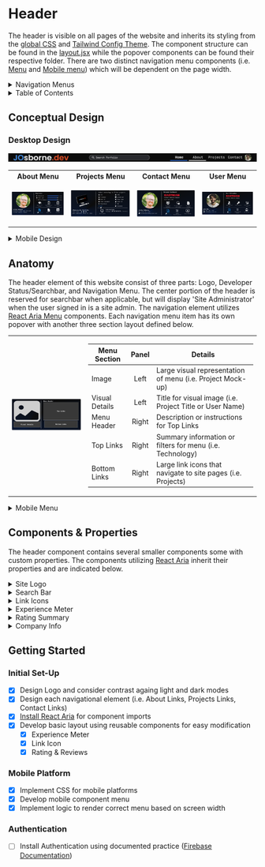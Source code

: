 # Header

The header is visible on all pages of the website and inherits its styling from the [global CSS](../globals.css) and [Tailwind Config Theme](/tailwind.config.js). The component structure can be found in the [layout.jsx](./layout.jsx) while the popover components can be found their respective folder. There are two distinct navigation menu components (i.e. [Menu](./menu.jsx) and [Mobile menu](./mobileMenu.jsx)) which will be dependent on the page width.

<details>
<summary>Navigation Menus</summary>

- [About Menu](./about/popover.jsx)
- [Projects Menu](./projects/popover.jsx)
- [Contact Menu](./contact/popover.jsx)
- [User Menu](./user/popover.jsx)

</details>

<!-- TABLE OF CONTENTS -->
<details>
  <summary>Table of Contents</summary>
  <ol>
    <li><a href="#conceptual-design">Conceptual Design</a></li>
    <li><a href="#anatomy">Anatomy</a></li>
    <li><a href="#getting-started">Getting Started</a></li>
  </ol>
</details>

## Conceptual Design

### Desktop Design

![Header](/img/Header.png)

<table>
<tr><th>About Menu</th><th>Projects Menu</th><th>Contact Menu</th><th>User Menu</th></tr>
<tr><td>

![About Menu](/img/AboutMenu.png)

</td><td>

![Projects Menu](/img/ProjectsMenu.png)

</td><td>

![Contact Menu](/img/ContactMenu.png)

</td><td>

![User Menu](/img/UserMenu.png)

</td></tr>
</table>

<details>
<summary>Mobile Design</summary>

## Mobile Desing

<table>
<tr><th>Closed</th><th>Opened</th></tr>
<tr><td>

![Header](/img/HeaderMobile.png)

</td><td>

![Header](/img/HeaderMobile_Open.png)

</td></tr>
</table>

<table>
<tr><th>About Menu</th><th>Projects Menu</th><th>Contact Menu</th><th>User Menu</th></tr>
<tr><td>

![About Menu(Mobile)](/img/AboutMenuMobile.png)

</td><td>

![Project Menu(Mobile)](/img/ProjectsMenuMobile.png)

</td><td>

![Contact Menu(Mobile)](/img/ContactMenuMobie.png)

</td><td>

![User Menu(Mobile)](/img/UserMenuMobile.png)

</td></tr>
</table>

</details>

## Anatomy

The header element of this website consist of three parts: Logo, Developer Status/Searchbar, and Navigation Menu. The center portion of the header is reserved for searchbar when applicable, but will display 'Site Administrator' when the user signed in is a site admin. The navigation element utilizes [React Aria Menu](https://react-spectrum.adobe.com/react-aria/Menu.html) components. Each navigation menu item has its own popover with another three section layout defined below.

<table>
<tr><td>

![Navigation Menu Anatomy](/img/NavigationMenuAnatomy.png)

</td><td>

| Menu Section   | Panel | Details                                                      |
| -------------- | :---: | ------------------------------------------------------------ |
| Image          | Left  | Large visual representation of menu (i.e. Project Mock-up)   |
| Visual Details | Left  | Title for visual image (i.e. Project Title or User Name)     |
| Menu Header    | Right | Description or instructions for Top Links                    |
| Top Links      | Right | Summary information or filters for menu (i.e. Technology)    |
| Bottom Links   | Right | Large link icons that navigate to site pages (i.e. Projects) |

</td></tr>
</table>

<details>
<summary>Mobile Menu</summary>

The mobile header element of this website eliminates the search bar and replaces the navigation with a hamburger menu with expandable menus for more options. Each expandable menu can be found in the respective folder under the **details** file. For the most part the **details** component breaks down into two parts: top and bottom layers.

<table>
<tr><td>

![Navigation Menu Anatomy](/img/NavigationMobileMenuAnatomy.png)

</td><td>

| Menu Section | Panel  | Details                                                      |
| ------------ | :----: | ------------------------------------------------------------ |
| Menu Header  |  Top   | Description or instructions for Top Links                    |
| Top Links    |  Top   | Summary information or filters for menu (i.e. Technology)    |
| Bottom Links | Bottom | Large link icons that navigate to site pages (i.e. Projects) |

</td></tr>
</table>
</details>

## Components & Properties

The header component contains several smaller components some with custom properties. The components utilizing [React Aria](https://react-spectrum.adobe.com/react-aria/Menu.html#menuitem) inherit their properties and are indicated below.

<details>
<summary>Site Logo</summary>

### [Logo](./Logo.jsx)

![Logo](/img/Logo.svg)

The site logo is an SVG that utilizes the [Theme Colors](/README.md#brand-colors) in the [tailwind configuration](/tailwind.config.js).

| Property |  Type  | Description                                                               | React Aria |
| -------- | :----: | ------------------------------------------------------------------------- | :--------: |
| size     | string | Size of the logo ('small', 'medium', 'large', 'x-large') OR pixel height. |            |

</details>
<details>
<summary>Search Bar</summary>

### [Search Bar](./SearchBar.jsx)

![Search Bar](/img/SearchBar.png)

The center of the header is reserved for the search bar that allows users to immediately search through the porfoio using key words like _'SharePoint'_ or _'SQL'_.

| Property |  Type   | Description                                              | React Aria |
| -------- | :-----: | -------------------------------------------------------- | :--------: |
| isAdmin  | boolean | Is the signed in user flagged as the site Administrator? |            |

</details>
<details>
<summary>Link Icons</summary>

### [Link Icon](./linkIcon.jsx)

![Certification Icon](/img/Certification.png)

The link icon is a reusable component for menu items in the navigation. Each link icon consist of an icon and label with a configurable layout dependent on the size property.

| Property |  Type  | Description                                                             | React Aria |
| -------- | :----: | ----------------------------------------------------------------------- | :--------: |
| size     | string | Size of the logo ('small', 'medium', 'large', 'x-large') OR pixel size. |            |
| src      | string | Source of the icon image.                                               |            |
| icon     | string | Name of the icon _(Used in the [Icons Component](../icons/README.md))_. |            |
| label    | string | The text description to be displayed underneath/beside the icon.        |     ✓      |
| href     | string | The url for the item (Icon will be 'read-only' if not provided).        |     ✓      |
| target   | string | HTML attribute that determines how the link is opened                   |     ✓      |

</details>
<details>
<summary>Experience Meter</summary>

### [Experience Meter](../experienceMeter/README.md)

![Experience Meter](/img/ExperienceMeter.png)

The experience meter shows a progress bar that indicates the number of years I have used the technology compared to the number of years I have been designing/developing _(Since March 2014)_.

| Property   |  Type  | Description                                                              | React Aria |
| ---------- | :----: | ------------------------------------------------------------------------ | :--------: |
| tech       | object | JSON object returned from **[Technology](/README.md)** table in database |            |
| value      | number | Number of years of experience with technology _(Based off Start Date)_   |     ✓      |
| maxValue   | number | Number of years developing _(Based on first SharePoint project)_         |     ✓      |
| valueLabel | string | Label to show beside the bar _(## years)_                                |     ✓      |

</details>
<details>
<summary>Rating Summary</summary>

### [Rating Summary](../rating/README.md)

![Rating](/img/Rating.png)

The rating summary shows the average rating of all selected projects along with the number of reviews. The rating and review count are properties and shoud be calculated prior to rendering. Optionally, your can provide count of comments provided by the users.

| Property     |  Type   | Description                                                                       |
| ------------ | :-----: | --------------------------------------------------------------------------------- |
| className    | string  | Class name to be used on the individua stars for filled stars.                    |
| size         | string  | Size of the logo ('small', 'medium', 'large', 'x-large') OR pixel size.           |
| rating       | number  | Average rating calcuated from parent component. (_Star Rating: 1- 5_)             |
| reviewCount  | integer | Total count of reviews calculated from parent component.                          |
| commentCount | integer | Total count of comments included in the review, calculated from parent component. |

</details>
<details>
<summary>Company Info</summary>

### [Company Info](./companyInfo.jsx)

![Company Info](/img/CompanyInfo.png)

The company information component provides a visual of the company logo, name, and optional date of first project.

| Property |  Type  | Description                                                               |
| -------- | :----: | ------------------------------------------------------------------------- |
| company  | object | JSON object returned from the **[Clients](/README.md)** table in database |

</details>

## Getting Started

### Initial Set-Up

- [x] Design Logo and consider contrast againg light and dark modes
- [x] Design each navigational element (i.e. About Links, Projects Links, Contact Links)
- [x] [Install React Aria](/README.md#dependencies) for component imports
- [x] Develop basic layout using reusable components for easy modification
  - [x] Experience Meter
  - [x] Link Icon
  - [x] Rating & Reviews

### Mobile Platform

- [x] Implement CSS for mobile platforms
- [x] Develop mobile component menu
- [x] Implement logic to render correct menu based on screen width

### Authentication

- [ ] Install Authentication using documented practice ([Firebase Documentation](https://firebase.google.com/docs/auth/web/start))
